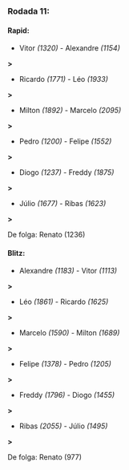 ### Rodada 11:

#### Rapid:

* Vitor *(1320)*     -     Alexandre *(1154)*

 **>** 
* Ricardo *(1771)*     -     Léo *(1933)*

 **>** 
* Milton *(1892)*     -     Marcelo *(2095)*

 **>** 
* Pedro *(1200)*     -     Felipe *(1552)*

 **>** 
* Diogo *(1237)*     -     Freddy *(1875)*

 **>** 
* Júlio *(1677)*     -     Ribas *(1623)*

 **>** 

De folga: Renato (1236)

#### Blitz:

* Alexandre *(1183)*     -     Vitor *(1113)*

 **>** 
* Léo *(1861)*     -     Ricardo *(1625)*

 **>** 
* Marcelo *(1590)*     -     Milton *(1689)*

 **>** 
* Felipe *(1378)*     -     Pedro *(1205)*

 **>** 
* Freddy *(1796)*     -     Diogo *(1455)*

 **>** 
* Ribas *(2055)*     -     Júlio *(1495)*

 **>** 

De folga: Renato (977)

